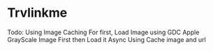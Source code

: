 Trvlinkme
=========

Todo:
  Using Image Caching For first, Load Image using GDC Apple
  GrayScale Image First then Load it Async
  Using Cache image and url
